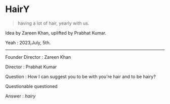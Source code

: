 # HairY
> having a lot of hair, yearly with us.

Idea by Zareen Khan, uplifted by Prabhat Kumar. 

Yeah : 2023,July, 5th.

------------------------------
Founder Director : Zareen Khan

Director : Prabhat Kumar

Question : How I can suggest you to be with you're hair and to be hairy?

Questionable questioned

Answer : _hairy_
